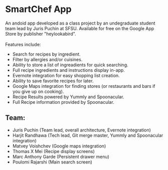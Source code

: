# SmartChef App
An andoid app developed as a class project by an undegraduate student team lead by Juris Puchin at SFSU. Available for free on the Google App Store by publisher "heylookabird". <br/> <br/>
Features include:
* Search for recipes by ingredient.
* Filter by allergies and/or cuisines.
* Ability to store a list of ingreadients for quick searching.
* Full recipe ingredients and instructions display in-app.
* Evernote integration for easy shopping list creation.
* Ability to save favorite recipes for later.
* Google Maps integration for finding stores (or restaurants and bars if you give up on cooking).
* Recipe Results powered by Yummly and Spoonacular.
* Full Recipe information provided by Spoonacular.

## Team:

* Juris Puchin (Team lead, overall architecture, Evernote integration)
* Harjit Randhawa (Tech lead, Git merge master, Yummly and Spoonacular integration)
* Matvey Voishchev (Google maps integration)
* Thomas X Mei (Recipe display screens)
* Marc Anthony Garde (Persistent drawer menu)
* Poulomi Rajarshi (Main search screen)
